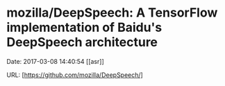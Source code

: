 # mozilla/DeepSpeech: A TensorFlow implementation of Baidu&#39;s DeepSpeech architecture

Date: 2017-03-08 14:40:54
[[asr]]

URL: [https://github.com/mozilla/DeepSpeech/]
